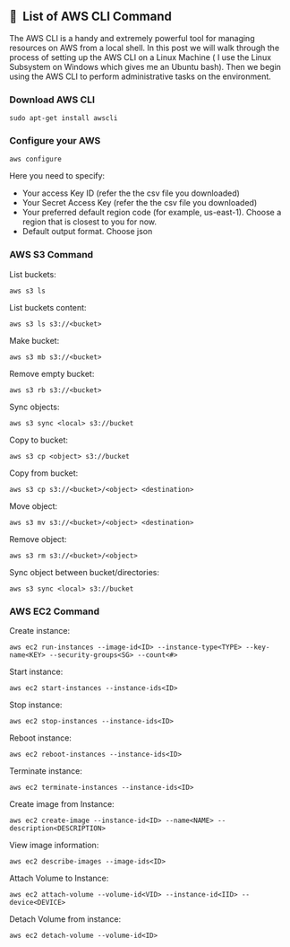 ## 🚀&nbsp; List of AWS CLI Command

The AWS CLI is a handy and extremely powerful tool for managing resources on AWS from a local shell. In this post we will walk through the process of setting up the AWS CLI on a Linux Machine ( I use the Linux Subsystem on Windows which gives me an Ubuntu bash). Then we begin using the AWS CLI to perform administrative tasks on the environment.

### Download AWS CLI
```shell
sudo apt-get install awscli
```
### Configure your AWS
```shell
aws configure
```
Here you need to specify:
- Your access Key ID (refer the the csv file you downloaded)
- Your Secret Access Key (refer the the csv file you downloaded)
- Your preferred default region code (for example, us-east-1). Choose a region that is closest to you for now.
- Default output format. Choose json


### AWS S3 Command

List buckets:
```shell
aws s3 ls
```

List buckets content:
```shell
aws s3 ls s3://<bucket>
```

Make bucket:
```shell
aws s3 mb s3://<bucket>
```

Remove empty bucket:
```shell
aws s3 rb s3://<bucket>
```

Sync objects:
```shell
aws s3 sync <local> s3://bucket
```

Copy to bucket:
```shell
aws s3 cp <object> s3://bucket
```

Copy from bucket:
```shell
aws s3 cp s3://<bucket>/<object> <destination>
```

Move object:
```shell
aws s3 mv s3://<bucket>/<object> <destination> 
```

Remove object:
```shell
aws s3 rm s3://<bucket>/<object>
```

Sync object between bucket/directories:
```shell
aws s3 sync <local> s3://bucket
```


### AWS EC2 Command

Create instance:
```shell
aws ec2 run-instances --image-id<ID> --instance-type<TYPE> --key-name<KEY> --security-groups<SG> --count<#>
```

Start instance:
```shell
aws ec2 start-instances --instance-ids<ID>
```

Stop instance:
```shell
aws ec2 stop-instances --instance-ids<ID>
```

Reboot instance:
```shell
aws ec2 reboot-instances --instance-ids<ID>
```

Terminate instance:
```shell
aws ec2 terminate-instances --instance-ids<ID>
```

Create image from Instance:
```shell
aws ec2 create-image --instance-id<ID> --name<NAME> --description<DESCRIPTION>
```

View image information:
```shell
aws ec2 describe-images --image-ids<ID>
```

Attach Volume to Instance:
```shell
aws ec2 attach-volume --volume-id<VID> --instance-id<IID> --device<DEVICE>
```

Detach Volume from instance:
```shell
aws ec2 detach-volume --volume-id<ID>
```

